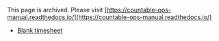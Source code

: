 This page is archived. Please visit [https://countable-ops-manual.readthedocs.io/](https://countable-ops-manual.readthedocs.io/)

  * [Blank timesheet](https://docs.google.com/spreadsheets/u/1/d/1NGOMhv0Z7pFjMqmhMoKcc_TaDDJuOcIjG1f6MxJlo-U/edit#gid=0)
